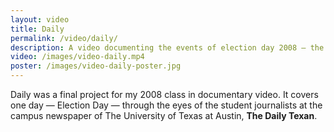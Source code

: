 ```yaml
---
layout: video
title: Daily
permalink: /video/daily/
description: A video documenting the events of election day 2008 — the day Barack Obama was elected — at The Daily Texan, a college newspaper in Austin, TX. 
video: /images/video-daily.mp4
poster: /images/video-daily-poster.jpg
---
```


Daily was a final project for my 2008 class in documentary video. It covers one day — Election Day — through the eyes of the student journalists at the campus newspaper of The University of Texas at Austin, **The Daily Texan**. 